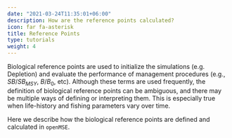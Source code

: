 ```yaml
---
date: "2021-03-24T11:35:01+06:00"
description: How are the reference points calculated?
icon: far fa-asterisk
title: Reference Points
type: tutorials
weight: 4
---
```


Biological reference points are used to initialize the simulations (e.g. Depletion) and evaluate the performance of management procedures (e.g., $SB/SB_{MSY}$, $B/B_0$, etc). Although these terms are used frequently, the definition of biological reference points can be ambiguous, and there may be multiple ways of defining or interpreting them. This is especially true when life-history and fishing parameters vary over time. 

Here we describe how the biological reference points are defined and calculated in `openMSE`.
